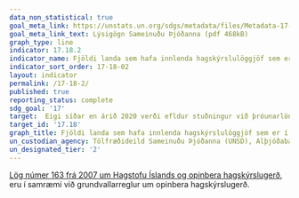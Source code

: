 ```yaml
---
data_non_statistical: true
goal_meta_link: https://unstats.un.org/sdgs/metadata/files/Metadata-17-18-02.pdf
goal_meta_link_text: Lýsigögn Sameinuðu Þjóðanna (pdf 468kB)
graph_type: line
indicator: 17.18.2
indicator_name: Fjöldi landa sem hafa innlenda hagskýrslulöggjöf sem er í samræmi við grundvallarreglur um opinbera hagskýrslugerð.
indicator_sort_order: 17-18-02
layout: indicator
permalink: /17-18-2/
published: true
reporting_status: complete
sdg_goal: '17'
target:  Eigi síðar en árið 2020 verði efldur stuðningur við þróunarlöndin, meðal annars við þau lönd sem eru skemmst á veg komin og þróunarlönd sem eru smáeyríki, til að auka svo um munar aðgengi að nýjustu vönduðu og áreiðanlegu upplýsingum, sundurliðuðum eftir tekjum, kyni, aldri, kynþætti, þjóðerni, innflytjendastöðu, fötlun, landfræðilegri stöðu og öðrum breytum sem eiga við í hverju landi.
target_id: '17.18'
graph_title: Fjöldi landa sem hafa innlenda hagskýrslulöggjöf sem er í samræmi við grundvallarreglur um opinbera hagskýrslugerð.
un_custodian_agency: Tölfræðideild Sameinuðu Þjóðanna (UNSD), Alþjóðabankinn (World Banki), PARIS21
un_designated_tier: '2'
---
```

[Lög númer 163 frá 2007 um Hagstofu Íslands og opinbera hagskýrslugerð](https://www.althingi.is/lagas/nuna/2007163.html), eru í samræmi við grundvallarreglur um opinbera hagskýrslugerð.
